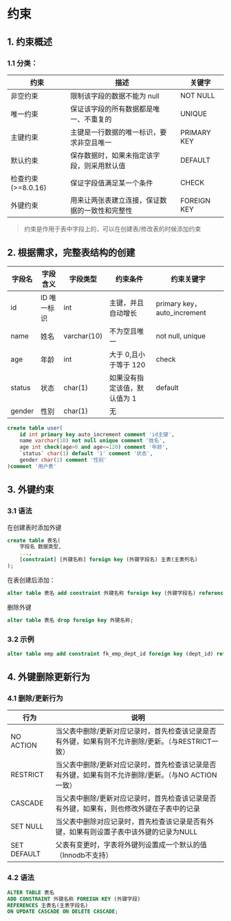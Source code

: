 # 约束

## 1. 约束概述

### 1.1 分类：

| 约束               | 描述                                           | 关键字      |
| ------------------ | ---------------------------------------------- | ----------- |
| 非空约束           | 限制该字段的数据不能为 null                    | NOT NULL    |
| 唯一约束           | 保证该字段的所有数据都是唯一、不重复的         | UNIQUE      |
| 主键约束           | 主键是一行数据的唯一标识，要求非空且唯一       | PRIMARY KEY |
| 默认约束           | 保存数据时，如果未指定该字段，则采用默认值     | DEFAULT     |
| 检查约束(>=8.0.16) | 保证字段值满足某一个条件                       | CHECK       |
| 外键约束           | 用来让两张表建立连接，保证数据的一致性和完整性 | FOREIGN KEY |

> 约束是作用于表中字段上的，可以在创建表/修改表的时候添加约束

## 2. 根据需求，完整表结构的创建

| 字段名 | 字段含义    | 字段类型    | 约束条件                     | 约束关键字                  |
| ------ | ----------- | ----------- | ---------------------------- | --------------------------- |
| id     | ID 唯一标识 | int         | 主键，并且自动增长           | primary key，auto_increment |
| name   | 姓名        | varchar(10) | 不为空且唯一                 | not null, unique            |
| age    | 年龄        | int         | 大于 0,且小于等于 120        | check                       |
| status | 状态        | char(1)     | 如果没有指定该值，默认值为 1 | default                     |
| gender | 性别        | char(1)     | 无                           |                             |

```sql
create table user(
    id int primary key auto_increment comment 'id主键',
    name varchar(10) not null unique comment '姓名',
    age int check(age>0 and age<=120) comment '年龄',
    `status` char(1) default '1' comment '状态',
    gender char(1) comment '性别'
)comment '用户表'
```

## 3. 外键约束

### 3.1 语法

在创建表时添加外键

```sql
create table 表名(
    字段名 数据类型,
    ...,
    [constraint] [外键名称] foreign key (外键字段名) 主表(主表列名)
);
```

在表创建后添加：

```sql
alter table 表名 add constraint 外键名称 foreign key (外键字段名) references 主表(主表列名);
```

删除外键

```sql
alter table 表名 drop foreign key 外键名称;
```

### 3.2 示例

```sql
alter table emp add constraint fk_emp_dept_id foreign key (dept_id) references dept(id);
```
## 4. 外键删除更新行为

### 4.1 删除/更新行为

| 行为        | 说明                                                         |
| ----------- | ------------------------------------------------------------ |
| NO ACTION   | 当父表中删除/更新对应记录时，首先检查该记录是否有外键，如果有则不允许删除/更新。（与RESTRICT一致） |
| RESTRICT    | 当父表中删除/更新对应记录时，首先检查该记录是否有外键，如果有则不允许删除/更新。（与NO ACTION一致） |
| CASCADE     | 当父表中删除/更新对应记录时，首先检查该记录是否有外键，如果有，则也修改外键在子表中的记录 |
| SET NULL    | 当父表中删除对应记录时，首先检查该记录是否有外键，如果有则设置子表中该外键的记录为NULL |
| SET DEFAULT | 父表有变更时，字表将外键列设置成一个默认的值（Innodb不支持） |

### 4.2 语法
```sql
ALTER TABLE 表名 
ADD CONSTRAINT 外键名称 FOREIGN KEY (外键字段) 
REFERENCES 主表名(主表字段名) 
ON UPDATE CASCADE ON DELETE CASCADE;
```